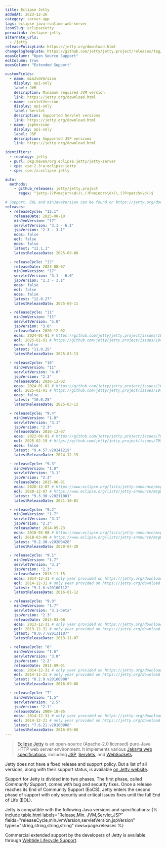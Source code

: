 ```yaml
---
title: Eclipse Jetty
addedAt: 2023-12-26
category: server-app
tags: eclipse java-runtime web-server
iconSlug: eclipsejetty
permalink: /eclipse-jetty
alternate_urls:
  - /jetty
releasePolicyLink: https://jetty.org/download.html
changelogTemplate: https://github.com/jetty/jetty.project/releases/tag/jetty-__LATEST__
eoasColumn: "Open Source Support"
eolColumn: true
eoesColumn: "Extended Support"

customFields:
  - name: minJvmVersion
    display: api-only
    label: JVM
    description: Minimum required JVM version
    link: https://jetty.org/download.html
  - name: servletVersion
    display: api-only
    label: Servlet
    description: Supported Servlet versions
    link: https://jetty.org/download.html
  - name: jspVersion
    display: api-only
    label: JSP
    description: Supported JSP versions
    link: https://jetty.org/download.html

identifiers:
  - repology: jetty
  - purl: pkg:maven/org.eclipse.jetty/jetty-server
  - cpe: cpe:2.3:a:eclipse:jetty
  - cpe: cpe:/a:eclipse:jetty

auto:
  methods:
    - github_releases: jetty/jetty.project
      regex: ^jetty-(?P<major>\d+)\.(?P<minor>\d+)\.(?P<patch>\d+)$

# Support, EOL and minJavaVersion can be found on https://jetty.org/download.html.
releases:
  - releaseCycle: "12.1"
    releaseDate: 2025-08-18
    minJvmVersion: "17"
    servletVersion: "3.1 - 6.1"
    jspVersion: "2.3 - 3.1"
    eoas: false
    eol: false
    eoes: false
    latest: "12.1.1"
    latestReleaseDate: 2025-09-08

  - releaseCycle: "12"
    releaseDate: 2023-08-07
    minJvmVersion: "17"
    servletVersion: "3.1 - 6.0"
    jspVersion: "2.3 - 3.1"
    eoas: false
    eol: false
    eoes: false
    latest: "12.0.27"
    latestReleaseDate: 2025-09-11

  - releaseCycle: "11"
    minJvmVersion: "11"
    servletVersion: "5.0"
    jspVersion: "3.0"
    releaseDate: 2020-12-02
    eoas: 2024-01-01 # https://github.com/jetty/jetty.project/issues/10485
    eol: 2025-01-01 # https://github.com/jetty/jetty.project/issues/10485
    eoes: false
    latest: "11.0.25"
    latestReleaseDate: 2025-03-13

  - releaseCycle: "10"
    minJvmVersion: "11"
    servletVersion: "4.0"
    jspVersion: "2.3"
    releaseDate: 2020-12-02
    eoas: 2024-01-01 # https://github.com/jetty/jetty.project/issues/10485
    eol: 2025-01-01 # https://github.com/jetty/jetty.project/issues/10485
    eoes: false
    latest: "10.0.25"
    latestReleaseDate: 2025-03-13

  - releaseCycle: "9.4"
    minJvmVersion: "1.8"
    servletVersion: "3.1"
    jspVersion: "2.3"
    releaseDate: 2016-12-07
    eoas: 2022-06-01 # https://github.com/jetty/jetty.project/issues/7958
    eol: 2025-02-19 # https://github.com/jetty/jetty.project/issues/7958
    eoes: false
    latest: "9.4.57.v20241219"
    latestReleaseDate: 2024-12-19

  - releaseCycle: "9.3"
    minJvmVersion: "1.8"
    servletVersion: "3.1"
    jspVersion: "2.3"
    releaseDate: 2015-06-01
    eoas: 2020-12-07 # https://www.eclipse.org/lists/jetty-announce/msg00140.html
    eol: 2020-12-07 # https://www.eclipse.org/lists/jetty-announce/msg00140.html
    latest: "9.3.30.v20211001"
    latestReleaseDate: 2021-10-01

  - releaseCycle: "9.2"
    minJvmVersion: "1.7"
    servletVersion: "3.1"
    jspVersion: "2.3"
    releaseDate: 2014-05-23
    eoas: 2018-03-08 # https://www.eclipse.org/lists/jetty-announce/msg00116.html
    eol: 2018-03-08 # https://www.eclipse.org/lists/jetty-announce/msg00116.html
    latest: "9.2.30.v20200428"
    latestReleaseDate: 2020-04-28

  - releaseCycle: "9.1"
    minJvmVersion: "1.7"
    servletVersion: "3.1"
    jspVersion: "2.3"
    releaseDate: 2013-11-15
    eoas: 2014-12-31 # only year provided on https://jetty.org/download.html, used end of the year
    eol: 2014-12-31 # only year provided on https://jetty.org/download.html, used end of the year
    latest: "9.1.6.v20160112"
    latestReleaseDate: 2016-01-12

  - releaseCycle: "9.0"
    minJvmVersion: "1.7"
    servletVersion: "3.1-beta"
    jspVersion: "2.3"
    releaseDate: 2013-03-08
    eoas: 2013-12-31 # only year provided on https://jetty.org/download.html, used end of the year
    eol: 2013-12-31 # only year provided on https://jetty.org/download.html, used end of the year
    latest: "9.0.7.v20131107"
    latestReleaseDate: 2013-11-07

  - releaseCycle: "8"
    minJvmVersion: "1.6"
    servletVersion: "3.0"
    jspVersion: "2.2"
    releaseDate: 2011-09-01
    eoas: 2014-12-31 # only year provided on https://jetty.org/download.html, used end of the year
    eol: 2014-12-31 # only year provided on https://jetty.org/download.html, used end of the year
    latest: "8.2.0.v20160908"
    latestReleaseDate: 2016-09-08

  - releaseCycle: "7"
    minJvmVersion: "1.5"
    servletVersion: "2.5"
    jspVersion: "2.1"
    releaseDate: 2009-10-05
    eoas: 2014-12-31 # only year provided on https://jetty.org/download.html, used end of the year
    eol: 2014-12-31 # only year provided on https://jetty.org/download.html, used end of the year
    latest: "7.6.21.v20160908"
    latestReleaseDate: 2016-09-08
---
```


> [Eclipse Jetty](https://jetty.org/) is an open-source (Apache-2.0 licensed) pure-Java
> HTTP web server environment. It implements various [Jakarta web specifications](https://projects.eclipse.org/projects/ee4j.jakartaee-platform),
> including [JSP](https://projects.eclipse.org/projects/ee4j.jsp "Jakarta Server Pages"),
> [Servlets](https://projects.eclipse.org/projects/ee4j.servlet "Jakarta Servlet"),
> and [WebSockets](https://projects.eclipse.org/projects/ee4j.websocket "Jakarta WebSocket").

Jetty does not have a fixed release and support policy. But a list of all versions, along with
their support status, is available [on Jetty website](https://jetty.org/download.html).

Support for Jetty is divided into two phases. The first phase, called _Community Support_,
comes with bug and security fixes. Once a release reaches its End of Community Support (EoCS), Jetty
enters the second phase of support with only security and critical issues fixes until the full End
of Life (EOL).

Jetty is compatible with the following Java versions and specifications:
{% include table.html
labels="Release,Min. JVM,Servlet,JSP"
fields="releaseCycle,minJvmVersion,servletVersion,jspVersion"
types="string,string,string,string"
rows=page.releases %}

Commercial extended support by the developers of Jetty is available through [Webtide Lifecycle
Support](https://webtide.com/).
